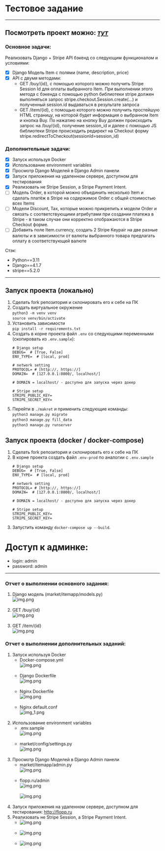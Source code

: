 # Тестовое задание
<hr>

## Посмотреть проект можно: <i><b><a href="http://flopp.ru">тут</a></b></i>

### Основное задачи:
Реализовать Django + Stripe API бэкенд со следующим функционалом и условиями:
- [x] Django Модель Item с полями (name, description, price) 
- [x] API с двумя методами:
  - GET /buy/{id}, c помощью которого можно получить Stripe Session Id для оплаты выбранного Item. При выполнении этого метода c бэкенда с помощью python библиотеки stripe должен выполняться запрос stripe.checkout.Session.create(...) и полученный session.id выдаваться в результате запроса
  - GET /item/{id}, c помощью которого можно получить простейшую HTML страницу, на которой будет информация о выбранном Item и кнопка Buy. По нажатию на кнопку Buy должен происходить запрос на /buy/{id}, получение session_id и далее  с помощью JS библиотеки Stripe происходить редирект на Checkout форму stripe.redirectToCheckout(sessionId=session_id)

### Дополнительные задачи:
- [x] Запуск используя Docker
- [x] Использование environment variables
- [x] Просмотр Django Моделей в Django Admin панели
- [x] Запуск приложения на удаленном сервере, доступном для тестирования
- [x] Реализовать не Stripe Session, а Stripe Payment Intent.
- [ ] Модель Order, в которой можно объединить несколько Item и сделать платёж в Stripe на содержимое Order c общей стоимостью всех Items
- [ ] Модели Discount, Tax, которые можно прикрепить к модели Order и связать с соответствующими атрибутами при создании платежа в Stripe - в таком случае они корректно отображаются в Stripe Checkout форме. 
- [ ] Добавить поле Item.currency, создать 2 Stripe Keypair на две разные валюты и в зависимости от валюты выбранного товара предлагать оплату в соответствующей валюте

Стэк:
- Python==3.11
- Django==4.1.7
- stripe==5.2.0
<hr>

## Запуск проекта (локально)
1) Сделать fork репозитория и склонировать его к себе на ПК
2) Создать виртуальное окружение <br>```python3 -m venv venv```<br>```source venv/bin/activate```
3) Установить зависимости <br> ```pip install -r requirements.txt```
4) Создать в корне проекта файл `.env` со следующими переменными (скопировать из ```.env.sample```):
    ```
   # Django setup
   DEBUG=  # [True, False]
   ENV_TYPE=  # [local, prod]
   
   # network setting
   PROTOCOL= # [http://, https://]
   DOMAIN=  # [127.0.0.1:8000/, localhost/]
   
   # DOMAIN = localhost/ - доступно для запуска через докер
   
   # Stripe setup
   STRIPE_PUBLIC_KEY= 
   STRIPE_SECRET_KEY= 
    ```
5) Перейти в ```./makret``` и применить следующие команды:<br>
```python3 manage.py migrate```<br>
```python3 manage.py fill_data```<br>
```python3 manage.py runserver```

## Запуск проекта (docker / docker-compose)
1) Сделать fork репозитория и склонировать его к себе на ПК
2) В корне проекта создать файл ```.env-prod``` по аналогии с ```.env.sample```
    ```
    # Django setup
   DEBUG=  # [True, False]
   ENV_TYPE=  # [local, prod]
   
   # network setting
   PROTOCOL= # [http://, https://]
   DOMAIN=  # [127.0.0.1:8000/, localhost/]
   
   # DOMAIN = localhost/ - доступно для запуска через докер
   
   # Stripe setup
   STRIPE_PUBLIC_KEY= 
   STRIPE_SECRET_KEY= 
    ```
3) Запустить команду ```docker-compose up --build```. 

# Доступ к админке:
- login: admin
- password: admin

<hr>

### Отчет о выполнении основного задания:
1) Django модель (market/itemapp/models.py) <br>
    ![img.png](screenshots/models.png) <br><br>
2) GET /buy/{id}<br>
   ![img.png](screenshots/http_get_buy_1.png) <br><br>
3) GET /item/{id}<br>
    ![img.png](screenshots/get_item_1.png)

### Отчет о выполнении дополнительных заданий:
1) Запуск используя Docker
   - Docker-compose.yml<br>
   ![img.png](screenshots/docker-compose.png) <br><br>
   - Django Dockerfile<br>
   ![img.png](screenshots/django_dockerfile.png) <br><br>
   - Nginx Dockerfile<br>
   ![img.png](screenshots/nginx-dockerfile.png) <br><br>
   - Nginx default.conf<br>
   ![img_1.png](screenshots/nginx_defaultconf.png) <br><br>
2) Использование environment variables
   - .env.sample<br>
   ![img.png](screenshots/env_sample.png) <br><br>
   - market/config/settings.py<br>
   ![img.png](screenshots/settings_py.png) <br><br>
3) Просмотр Django Моделей в Django Admin панели
   - market/itemapp/admin.py<br>
   ![img.png](screenshots/market_itemapp_admin.png) <br><br>
   - flopp.ru/admin<br>
   ![img.png](screenshots/flopp_ru_admin.png) <br><br>
   ![img.png](screenshots/flopp_ru_admin1.png) <br><br>
4) Запуск приложения на удаленном сервере, доступном для тестирования: http://flopp.ru
5) Реализовать не Stripe Session, а Stripe Payment Intent.
   - ![img.png](screenshots/stripe_payment_intent_1.png) <br><br>
   - ![img.png](screenshots/stripe_payment_intent_2.png) <br><br>
   - ![img.png](screenshots/stripe_payment_intent_3.png)

